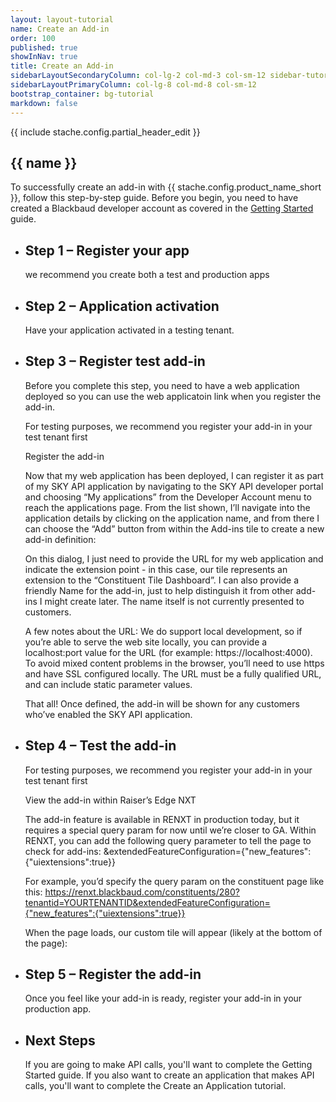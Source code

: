 ```yaml
---
layout: layout-tutorial
name: Create an Add-in
order: 100
published: true
showInNav: true
title: Create an Add-in
sidebarLayoutSecondaryColumn: col-lg-2 col-md-3 col-sm-12 sidebar-tutorial
sidebarLayoutPrimaryColumn: col-lg-8 col-md-8 col-sm-12
bootstrap_container: bg-tutorial
markdown: false
---
```


{{ include stache.config.partial_header_edit }}

<section class="section-padding bg-tutorial">
<div class="text-center">
<h1 class="tutorial">{{ name }}</h1>
<p class="lead tutorial">To successfully create an add-in with {{ stache.config.product_name_short }}, follow this step-by-step guide. Before you begin, you need to have created a Blackbaud developer account as covered in the  <a href="{{ stache.config.guide_getting_started }}">Getting Started</a> guide.</p>

<ul class="slide-container">
<li class="slide">
<h2 class="tutorial">Step 1 – Register your app</h2>
<p>we recommend you create both a test and production apps</p>
</li>

<li class="slide">
<h2 class="tutorial">Step 2 – Application activation</h2>
<p>Have your application activated in a testing tenant.</p>
</li>

<li class="slide">
<h2 class="tutorial">Step 3 – Register test add-in</h2>
<p>Before you complete this step, you need to have a web application deployed so you can use the web applicatoin link when you register the add-in.</p>
<p>For testing purposes, we recommend you register your add-in in your test tenant first</p>
<p>Register the add-in

Now that my web application has been deployed, I can register it as part of my SKY API application by navigating to the SKY API developer portal and choosing “My applications” from the Developer Account menu to reach the applications page. From the list shown, I’ll navigate into the application details by clicking on the application name, and from there I can choose the “Add” button from within the Add-ins tile to create a new add-in definition:

On this dialog, I just need to provide the URL for my web application and indicate the extension point - in this case, our tile represents an extension to the “Constituent Tile Dashboard”. I can also provide a friendly Name for the add-in, just to help distinguish it from other add-ins I might create later. The name itself is not currently presented to customers.

A few notes about the URL:
We do support local development, so if you’re able to serve the web site locally, you can provide a localhost:port value for the URL (for example: https://localhost:4000). To avoid mixed content problems in the browser, you’ll need to use https and have SSL configured locally.
The URL must be a fully qualified URL, and can include static parameter values.

That all! Once defined, the add-in will be shown for any customers who’ve enabled the SKY API application.</p>
</li>

<li class="slide">
<h2 class="tutorial">Step 4 – Test the add-in</h2>
<p>For testing purposes, we recommend you register your add-in in your test tenant first</p>
<p>View the add-in within Raiser’s Edge NXT

The add-in feature is available in RENXT in production today, but it requires a special query param for now until we’re closer to GA. Within RENXT, you can add the following query parameter to tell the page to check for add-ins:
&extendedFeatureConfiguration={"new_features":{"uiextensions":true}}

For example, you’d specify the query param on the constituent page like this:
https://renxt.blackbaud.com/constituents/280?tenantid=YOURTENANTID&extendedFeatureConfiguration={"new_features":{"uiextensions":true}}

When the page loads, our custom tile will appear (likely at the bottom of the page):
</p>
</li>

<li class="slide">
<h2 class="tutorial">Step 5 – Register the add-in</h2>
<p>Once you feel like your add-in is ready, register your add-in in your production app.</p>
</li>

<li class="slide">
<h2 class="tutorial">Next Steps</h2>
<p>If you are going to make API calls, you'll want to complete the Getting Started guide. If you also want to create an application that makes API calls, you'll want to complete the Create an Application tutorial.</p>
</li>
</ul>
</div>
</section>







